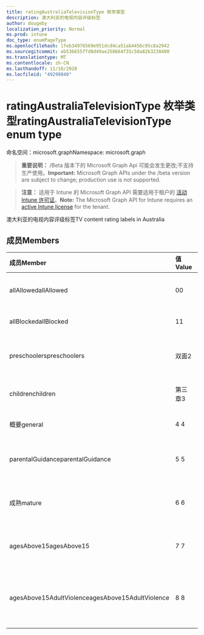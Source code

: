 ```yaml
---
title: ratingAustraliaTelevisionType 枚举类型
description: 澳大利亚的电视内容评级标签
author: dougeby
localization_priority: Normal
ms.prod: intune
doc_type: enumPageType
ms.openlocfilehash: 1feb34976569e951dcd4ca51ab4456c95c8a2942
ms.sourcegitcommit: eb536655ffd8d49ae258664f35c50a8263238400
ms.translationtype: MT
ms.contentlocale: zh-CN
ms.lasthandoff: 11/18/2020
ms.locfileid: "49299840"
---
```

# <a name="ratingaustraliatelevisiontype-enum-type"></a><span data-ttu-id="5ce37-103">ratingAustraliaTelevisionType 枚举类型</span><span class="sxs-lookup"><span data-stu-id="5ce37-103">ratingAustraliaTelevisionType enum type</span></span>

<span data-ttu-id="5ce37-104">命名空间：microsoft.graph</span><span class="sxs-lookup"><span data-stu-id="5ce37-104">Namespace: microsoft.graph</span></span>

> <span data-ttu-id="5ce37-105">**重要说明：** /Beta 版本下的 Microsoft Graph Api 可能会发生更改;不支持生产使用。</span><span class="sxs-lookup"><span data-stu-id="5ce37-105">**Important:** Microsoft Graph APIs under the /beta version are subject to change; production use is not supported.</span></span>

> <span data-ttu-id="5ce37-106">**注意：** 适用于 Intune 的 Microsoft Graph API 需要适用于租户的 [活动 Intune 许可证](https://go.microsoft.com/fwlink/?linkid=839381)。</span><span class="sxs-lookup"><span data-stu-id="5ce37-106">**Note:** The Microsoft Graph API for Intune requires an [active Intune license](https://go.microsoft.com/fwlink/?linkid=839381) for the tenant.</span></span>

<span data-ttu-id="5ce37-107">澳大利亚的电视内容评级标签</span><span class="sxs-lookup"><span data-stu-id="5ce37-107">TV content rating labels in Australia</span></span>

## <a name="members"></a><span data-ttu-id="5ce37-108">成员</span><span class="sxs-lookup"><span data-stu-id="5ce37-108">Members</span></span>
|<span data-ttu-id="5ce37-109">成员</span><span class="sxs-lookup"><span data-stu-id="5ce37-109">Member</span></span>|<span data-ttu-id="5ce37-110">值</span><span class="sxs-lookup"><span data-stu-id="5ce37-110">Value</span></span>|<span data-ttu-id="5ce37-111">Description</span><span class="sxs-lookup"><span data-stu-id="5ce37-111">Description</span></span>|
|:---|:---|:---|
|<span data-ttu-id="5ce37-112">allAllowed</span><span class="sxs-lookup"><span data-stu-id="5ce37-112">allAllowed</span></span>|<span data-ttu-id="5ce37-113">0</span><span class="sxs-lookup"><span data-stu-id="5ce37-113">0</span></span>|<span data-ttu-id="5ce37-114">默认值，允许所有电视节目内容</span><span class="sxs-lookup"><span data-stu-id="5ce37-114">Default value, allow all TV shows content</span></span>|
|<span data-ttu-id="5ce37-115">allBlocked</span><span class="sxs-lookup"><span data-stu-id="5ce37-115">allBlocked</span></span>|<span data-ttu-id="5ce37-116">1</span><span class="sxs-lookup"><span data-stu-id="5ce37-116">1</span></span>|<span data-ttu-id="5ce37-117">不允许任何电视显示内容</span><span class="sxs-lookup"><span data-stu-id="5ce37-117">Do not allow any TV shows content</span></span>|
|<span data-ttu-id="5ce37-118">preschoolers</span><span class="sxs-lookup"><span data-stu-id="5ce37-118">preschoolers</span></span>|<span data-ttu-id="5ce37-119">双面</span><span class="sxs-lookup"><span data-stu-id="5ce37-119">2</span></span>|<span data-ttu-id="5ce37-120">P 分类适用于 preschoolers</span><span class="sxs-lookup"><span data-stu-id="5ce37-120">The P classification is intended for preschoolers</span></span>|
|<span data-ttu-id="5ce37-121">children</span><span class="sxs-lookup"><span data-stu-id="5ce37-121">children</span></span>|<span data-ttu-id="5ce37-122">第三章</span><span class="sxs-lookup"><span data-stu-id="5ce37-122">3</span></span>|<span data-ttu-id="5ce37-123">C 分类适用于14下的儿童</span><span class="sxs-lookup"><span data-stu-id="5ce37-123">The C classification is intended for children under 14</span></span>|
|<span data-ttu-id="5ce37-124">概要</span><span class="sxs-lookup"><span data-stu-id="5ce37-124">general</span></span>|<span data-ttu-id="5ce37-125">4 </span><span class="sxs-lookup"><span data-stu-id="5ce37-125">4</span></span>|<span data-ttu-id="5ce37-126">G 分类适用于所有年龄段</span><span class="sxs-lookup"><span data-stu-id="5ce37-126">The G classification is suitable for all ages</span></span>|
|<span data-ttu-id="5ce37-127">parentalGuidance</span><span class="sxs-lookup"><span data-stu-id="5ce37-127">parentalGuidance</span></span>|<span data-ttu-id="5ce37-128">5 </span><span class="sxs-lookup"><span data-stu-id="5ce37-128">5</span></span>|<span data-ttu-id="5ce37-129">对于年轻人查看者，建议使用 PG 分类</span><span class="sxs-lookup"><span data-stu-id="5ce37-129">The PG classification is recommended for young viewers</span></span>|
|<span data-ttu-id="5ce37-130">成熟</span><span class="sxs-lookup"><span data-stu-id="5ce37-130">mature</span></span>|<span data-ttu-id="5ce37-131">6 </span><span class="sxs-lookup"><span data-stu-id="5ce37-131">6</span></span>|<span data-ttu-id="5ce37-132">对于超过15的查看者，建议使用 M 分类</span><span class="sxs-lookup"><span data-stu-id="5ce37-132">The M classification is recommended for viewers over 15</span></span>|
|<span data-ttu-id="5ce37-133">agesAbove15</span><span class="sxs-lookup"><span data-stu-id="5ce37-133">agesAbove15</span></span>|<span data-ttu-id="5ce37-134">7 </span><span class="sxs-lookup"><span data-stu-id="5ce37-134">7</span></span>|<span data-ttu-id="5ce37-135">MA15 + 分类不适用于15岁以上的查看器</span><span class="sxs-lookup"><span data-stu-id="5ce37-135">The MA15+ classification is not suitable for viewers under 15</span></span>|
|<span data-ttu-id="5ce37-136">agesAbove15AdultViolence</span><span class="sxs-lookup"><span data-stu-id="5ce37-136">agesAbove15AdultViolence</span></span>|<span data-ttu-id="5ce37-137">8 </span><span class="sxs-lookup"><span data-stu-id="5ce37-137">8</span></span>|<span data-ttu-id="5ce37-138">AV15 + 分类不适用于15岁以上的观众，特别是成人</span><span class="sxs-lookup"><span data-stu-id="5ce37-138">The AV15+ classification is not suitable for viewers under 15, adult violence-specific</span></span>|




